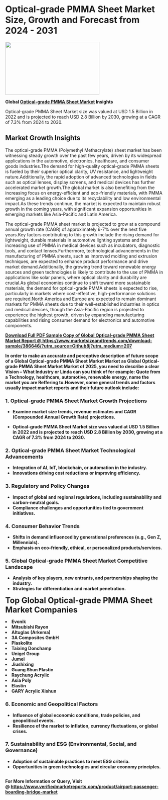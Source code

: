 <H1>Optical-grade PMMA Sheet Market Size, Growth and Forecast from 2024 - 2031</H1><img class="aligncenter size-medium wp-image-584254" src="https://thirdeyenews.in/wp-content/uploads/2024/09/Global-Market-Research-300x168.jpeg" alt="" width="300" height="168" /><p><strong>Global&nbsp;<a href="https://www.marketsizeandtrends.com/download-sample/386646/?utm_source=Github8j?utm_medium=207">Optical-grade PMMA Sheet Market</a> Insights</strong></p><p>Optical-grade PMMA Sheet Market size was valued at USD 1.5 Billion in 2022 and is projected to reach USD 2.8 Billion by 2030, growing at a CAGR of 7.3% from 2024 to 2030.</p><p><h2>Market Growth Insights</h2> <p>The optical-grade PMMA (Polymethyl Methacrylate) sheet market has been witnessing steady growth over the past few years, driven by its widespread applications in the automotive, electronics, healthcare, and consumer goods industries.The demand for high-quality optical-grade PMMA sheets is fueled by their superior optical clarity, UV resistance, and lightweight nature.Additionally, the rapid adoption of advanced technologies in fields such as optical lenses, display screens, and medical devices has further accelerated market growth.The global market is also benefiting from the increasing focus on energy-efficient and eco-friendly materials, with PMMA emerging as a leading choice due to its recyclability and low environmental impact.As these trends continue, the market is expected to maintain robust growth in the coming years, with significant expansion opportunities in emerging markets like Asia-Pacific and Latin America.</p> <p><strong><a href="#"></a></strong></p> <p>The optical-grade PMMA sheet market is projected to grow at a compound annual growth rate (CAGR) of approximately 6-7% over the next five years.Key factors contributing to this growth include the rising demand for lightweight, durable materials in automotive lighting systems and the increasing use of PMMA in medical devices such as incubators, diagnostic tools, and contact lenses.Furthermore, technological advancements in the manufacturing of PMMA sheets, such as improved molding and extrusion techniques, are expected to enhance product performance and drive market demand.Additionally, the growing trend toward renewable energy sources and green technologies is likely to contribute to the use of PMMA in applications like solar panels, where optical clarity and durability are crucial.As global economies continue to shift toward more sustainable materials, the demand for optical-grade PMMA sheets is expected to rise, particularly in markets where cost-effective, high-performance solutions are required.North America and Europe are expected to remain dominant markets for PMMA sheets due to their well-established industries in optics and medical devices, though the Asia-Pacific region is projected to experience the highest growth, driven by expanding manufacturing capabilities and rising consumer demand for electronics and automotive components.<p><strong><a href="#"></p><p><span class=""><strong>Download Full PDF Sample Copy of Global Optical-grade PMMA Sheet Market Report</strong> @ <a href="https://www.marketsizeandtrends.com/download-sample/386646/?utm_source=Github8j?utm_medium=207" target="_blank">https://www.marketsizeandtrends.com/download-sample/386646/?utm_source=Github8j?utm_medium=207</a></span></p><p>In order to make an accurate and perceptive description of future scope of a Global&nbsp;Optical-grade PMMA Sheet Market Market as Global&nbsp;Optical-grade PMMA Sheet Market Market of 2025, you need to describe a clear Vision &ndash; What Industry or Linda can you think of for example: Quote from a Technology, healthcare, automotive, renewable energy, name the market you are Reffering to.However, some general trends and factors usually impact market reports and their future outlook include:</p><h3>1.&nbsp;<strong>Optical-grade PMMA Sheet Market Growth Projections</strong></h3><ul><li>Examine market size trends, revenue estimates and CAGR (Compounded Annual Growth Rate) projections.</li><li><p>Optical-grade PMMA Sheet Market size was valued at USD 1.5 Billion in 2022 and is projected to reach USD 2.8 Billion by 2030, growing at a CAGR of 7.3% from 2024 to 2030.</p></li></ul><h3>2.&nbsp;<strong>Optical-grade PMMA Sheet Market Technological Advancements</strong></h3><ul><li>Integration of AI, IoT, blockchain, or automation in the industry.</li><li>Innovations driving cost reductions or improving efficiency.</li></ul><h3>3.&nbsp;<strong>Regulatory and Policy Changes</strong></h3><ul><li>Impact of global and regional regulations, including sustainability and carbon-neutral goals.</li><li>Compliance challenges and opportunities tied to government initiatives.</li></ul><h3>4.&nbsp;<strong>Consumer Behavior Trends</strong></h3><ul><li>Shifts in demand influenced by generational preferences (e.g., Gen Z, Millennials).</li><li>Emphasis on eco-friendly, ethical, or personalized products/services.</li></ul><h3>5.&nbsp;<strong>Global Optical-grade PMMA Sheet Market Competitive Landscape</strong></h3><ul><li>Analysis of key players, new entrants, and partnerships shaping the industry.</li><li>Strategies for differentiation and market penetration.</li></ul><p data-pm-slice="1 1 []"><span style="color: inherit; font-family: inherit; font-size: 25px;">Top Global Optical-grade PMMA Sheet Market Companies</span></p><div class="" data-test-id=""><p><li>Evonik</li><li> Mitsubishi Rayon</li><li> Altuglas (Arkema)</li><li> 3A Composites GmbH</li><li> Plaskolite</li><li> Taixing Donchamp</li><li> Unigel Group</li><li> Jumei</li><li> Jiushixing</li><li> Guang Shun Plastic</li><li> Raychung Acrylic</li><li> Asia Poly</li><li> Elastin</li><li> GARY Acrylic Xishun</li></p></div><h3>6.&nbsp;<strong>Economic and Geopolitical Factors</strong></h3><ul><li>Influence of global economic conditions, trade policies, and geopolitical events.</li><li>Resilience of the market to inflation, currency fluctuations, or global crises.</li></ul><h3>7.&nbsp;<strong>Sustainability and ESG (Environmental, Social, and Governance)</strong></h3><ul><li>Adoption of sustainable practices to meet ESG criteria.</li><li>Opportunities in green technologies and circular economy principles.</li></ul><h2><strong style="font-size: 14px;">For More Information or Query, Visit @&nbsp;</strong><a style="background-color: #ffffff; font-size: 14px;" href="https://www.marketsizeandtrends.com/report/optical-grade-pmma-sheet-market/" target="_blank">https://www.verifiedmarketreports.com/product/airport-passenger-boarding-bridge-market</a></h2>